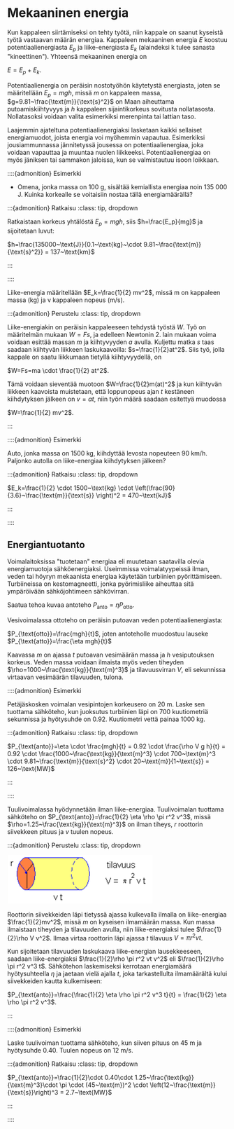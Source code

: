 # Mekaaninen energia

Kun kappaleen siirtämiseksi on tehty työtä, niin kappale on saanut kyseistä työtä vastaavan määrän energiaa. Kappaleen mekaaninen energia $E$ koostuu potentiaalienergiasta $E_p$ ja liike-energiasta $E_k$ (alaindeksi k tulee sanasta "kineettinen"). Yhteensä mekaaninen energia on 

$E=E_p+E_k$.

Potentiaalienergia on peräisin nostotyöhön käytetystä energiasta, joten se  määritellään $E_p=mgh$, missä $m$ on kappaleen massa, $g=9.81~\frac{\text{m}}{\text{s}^2}$ on Maan aiheuttama putoamiskiihtyvyys ja $h$ kappaleen sijaintikorkeus sovitusta nollatasosta. Nollatasoksi voidaan valita esimerkiksi merenpinta tai lattian taso. 

Laajemmin ajateltuna potentiaalienergiaksi lasketaan kaikki sellaiset energiamuodot, joista energia voi myöhemmin vapautua. Esimerkiksi jousiammunnassa jännitetyssä jousessa on potentiaalienergiaa, joka voidaan vapauttaa ja muuntaa nuolen liikkeeksi. Potentiaalienergiaa on myös jäniksen tai sammakon jaloissa, kun se valmistautuu isoon loikkaan.

::::{admonition} Esimerkki

* Omena, jonka massa on 100 g, sisältää kemiallista energiaa noin 135 000 J. Kuinka korkealle se voitaisiin nostaa tällä energiamäärällä?

:::{admonition} Ratkaisu
:class: tip, dropdown

Ratkaistaan korkeus yhtälöstä $E_p=mgh$, siis $h=\frac{E_p}{mg}$ ja sijoitetaan luvut:

$h=\frac{135000~\text{J}}{0.1~\text{kg}~\cdot 9.81~\frac{\text{m}}{\text{s}^2}} = 137~\text{km}$

:::

::::

Liike-energia määritellään $E_k=\frac{1}{2} mv^2$, missä m on kappaleen massa (kg) ja v kappaleen nopeus (m/s).

:::{admonition} Perustelu
:class: tip, dropdown

Liike-energiakin on peräisin kappaleeseen tehdystä työstä $W$. Työ on määritelmän mukaan $W=Fs$, ja edelleen Newtonin 2. lain mukaan voima voidaan esittää massan $m$ ja kiihtyvyyden $a$ avulla. Kuljettu matka $s$ taas saadaan kiihtyvän liikkeen laskukaavoilla: $s=\frac{1}{2}at^2$. Siis työ, jolla kappale on saatu liikkumaan tietyllä kiihtyvyydellä, on

$W=Fs=ma \cdot \frac{1}{2} at^2$.

Tämä voidaan sieventää muotoon $W=\frac{1}{2}m(at)^2$ ja kun kiihtyvän liikkeen kaavoista muistetaan, että loppunopeus ajan $t$ kestäneen kiihdytyksen jälkeen on $v=at$, niin työn määrä saadaan esitettyä muodossa

$W=\frac{1}{2} mv^2$.

:::

::::{admonition} Esimerkki

Auto, jonka massa on 1500 kg, kiihdyttää levosta nopeuteen 90 km/h. Paljonko autolla on liike-energiaa kiihdytyksen jälkeen?

:::{admonition} Ratkaisu
:class: tip, dropdown

$E_k=\frac{1}{2} \cdot 1500~\text{kg} \cdot \left(\frac{90}{3.6}~\frac{\text{m}}{\text{s}} \right)^2 = 470~\text{kJ}$

:::

::::

## Energiantuotanto

Voimalaitoksissa "tuotetaan" energiaa eli muutetaan saatavilla olevia energiamuotoja sähköenergiaksi. Useimmissa voimalatyypeissä ilman, veden tai höyryn mekaanista energiaa käytetään turbiinien pyörittämiseen. Turbiineissa on kestomagneetti, jonka pyörimisliike aiheuttaa sitä ympäröivään sähköjohtimeen sähkövirran.

Saatua tehoa kuvaa antoteho $P_{\text{anto}}=\eta P_{\text{otto}}$.

Vesivoimalassa ottoteho on peräisin putoavan veden potentiaalienergiasta:

$P_{\text{otto}}=\frac{mgh}{t}$, joten antoteholle muodostuu lauseke $P_{\text{atto}}=\frac{\eta mgh}{t}$

Kaavassa $m$ on ajassa $t$ putoavan vesimäärän massa ja $h$ vesiputouksen korkeus. Veden massa voidaan ilmaista myös veden tiheyden $\rho=1000~\frac{\text{kg}}{\text{m}^3}$ ja tilavuusvirran $V$, eli sekunnissa virtaavan vesimäärän tilavuuden, tulona.

::::{admonition} Esimerkki

Petäjäskosken voimalan vesipintojen korkeusero on 20 m. Laske sen tuottama sähköteho, kun juoksutus turbiinien läpi on 700 kuutiometriä sekunnissa ja hyötysuhde on 0.92. Kuutiometri vettä painaa 1000 kg.

:::{admonition} Ratkaisu
:class: tip, dropdown

$P_{\text{anto}}=\eta \cdot \frac{mgh}{t} = 0.92 \cdot \frac{\rho V g h}{t} = 0.92 \cdot \frac{1000~\frac{\text{kg}}{\text{m}^3} \cdot 700~\text{m}^3 \cdot 9.81~\frac{\text{m}}{\text{s}^2} \cdot 20~\text{m}}{1~\text{s}} = 126~\text{MW}$

:::

::::

Tuulivoimalassa hyödynnetään ilman liike-energiaa. Tuulivoimalan tuottama sähköteho on $P_{\text{anto}}=\frac{1}{2} \eta \rho \pi r^2 v^3$, missä $\rho=1.25~\frac{\text{kg}}{\text{m}^3}$ on ilman tiheys, $r$ roottorin siivekkeen pituus ja $v$ tuulen nopeus. 

:::{admonition} Perustelu
:class: tip, dropdown

![Tuulivoimala](tuulivoimala.png "Tuulivoimalan periaate")

Roottorin siivekkeiden läpi tietyssä ajassa kulkevalla ilmalla on liike-energiaa $\frac{1}{2}mv^2$, missä $m$ on kyseisen ilmamäärän massa. Kun massa ilmaistaan tiheyden ja tilavuuden avulla, niin liike-energiaksi tulee $\frac{1}{2}\rho V v^2$. Ilmaa virtaa roottorin läpi ajassa $t$ tilavuus $V=\pi r^2 vt$. 

Kun sijoitetaan tilavuuden laskukaava liike-energian lausekkeeseen, saadaan liike-energiaksi $\frac{1}{2}\rho \pi r^2 vt v^2$ eli $\frac{1}{2}\rho \pi r^2 v^3 t$. Sähkötehon laskemiseksi kerrotaan energiamäärä hyötysuhteella $\eta$ ja jaetaan vielä ajalla $t$, joka tarkastellulta ilmamäärältä kului siivekkeiden kautta kulkemiseen:

$P_{\text{anto}}=\frac{\frac{1}{2} \eta \rho \pi r^2 v^3 t}{t} = \frac{1}{2} \eta \rho \pi r^2 v^3$.

:::

::::{admonition} Esimerkki

Laske tuulivoiman tuottama sähköteho, kun siiven pituus on 45 m ja hyötysuhde 0.40. Tuulen nopeus on 12 m/s.

:::{admonition} Ratkaisu
:class: tip, dropdown

$P_{\text{anto}}=\frac{1}{2}\cdot 0.40\cdot 1.25~\frac{\text{kg}}{\text{m}^3}\cdot \pi \cdot (45~\text{m})^2 \cdot \left(12~\frac{\text{m}}{\text{s}}\right)^3 = 2.7~\text{MW}$

:::

::::